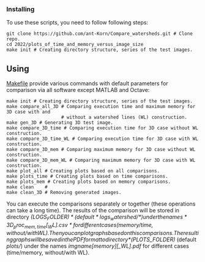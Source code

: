 ### Installing

To use these scripts, you need to follow following steps:

```
git clone https://github.com/ant-Korn/Compare_watersheds.git # Clone repo.
cd 2022/plots_of_time_and_memory_versus_image_size
make init # Creating directory structure, series of the test images. 
```

## Using

[Makefile](./Makefile) provide various commands with default parameters for comparison via all software except MATLAB and Octave:
```
make init # Creating directory structure, series of the test images. 
make compare_all_3D # Comparing execution time and maximum memory for 3D case with and
                    # without a watershed lines (WL) construction.
make gen_3D # Generating 3D test image.
make compare_3D_time # Comparing execution time for 3D case without WL construction.
make compare_3D_time_WL # Comparing execution time for 3D case with WL construction.
make compare_3D_mem # Comparing maximum memory for 3D case without WL construction.
make compare_3D_mem_WL # Comparing maximum memory for 3D case with WL construction.
make plot_all # Creating plots based on all comparisons.
make plots_time # Creating plots based on time comparisons.
make plots_mem # Creating plots based on memory comparisons.
make clean    #
make clean_3D # Removing generated images.
```

You can execute the comparisons separately or together (these operations can take a long time). The results of the comparison will be stored in directory *$(LOGS_FOLDER)* (default *logs_watershed/*) under the names *3D_proc_{mem,time}[_WL].csv* for different cases (memory/time, without/with WL).
Then you can plot graphs based on this comparisons. The resulting graphs will be saved in the PDF format to directory *$(PLOTS_FOLDER)* (default *plots/*) under the names *imgname[memory][_WL].pdf* for different cases (time/memory, without/with WL).
